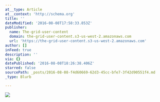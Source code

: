 ```yaml
---
at__type: Article
at__context: 'http://schema.org'
title: ''
dateModified: '2016-08-08T17:58:33.853Z'
publisher:
  name: The-grid-user-content
  domain: the-grid-user-content.s3-us-west-2.amazonaws.com
  url: 'https://the-grid-user-content.s3-us-west-2.amazonaws.com'
author: []
inFeed: true
description: ''
via: {}
datePublished: '2016-08-08T18:26:38.406Z'
starred: false
sourcePath: _posts/2016-08-08-f4d60669-62d3-45cc-bfe7-3f42d90551f4.md
_type: Blurb

---
```

![](https://the-grid-user-content.s3-us-west-2.amazonaws.com/47aa44ea-26bc-47c3-aa95-4db83cfbc3ea.jpg)